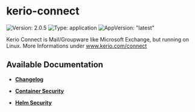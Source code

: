 # kerio-connect

![Version: 2.0.5](https://img.shields.io/badge/Version-2.0.5-informational?style=flat-square) ![Type: application](https://img.shields.io/badge/Type-application-informational?style=flat-square) ![AppVersion: "latest"](https://img.shields.io/badge/AppVersion-"latest"-informational?style=flat-square)

Kerio Connect is Mail/Groupware like Microsoft Exchange, but running on Linux. More Informations under www.kerio.com/connect

## Available Documentation

- [**Changelog**](CHANGELOG)

- [**Container Security**](container-security)

- [**Helm Security**](helm-security)

